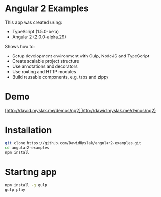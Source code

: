 # Angular 2 Examples
This app was created using:
* TypeScript (1.5.0-beta)
* Angular 2 (2.0.0-alpha.29)

Shows how to:
* Setup development environment with Gulp, NodeJS and TypeScript
* Create scalable project structure
* Use annotations and decorators
* Use routing and HTTP modules
* Build reusable components, e.g. tabs and zippy

# Demo
[http://dawid.myslak.me/demos/ng2](http://dawid.myslak.me/demos/ng2)

# Installation
```bash
git clone https://github.com/DawidMyslak/angular2-examples.git
cd angular2-examples
npm install
```

# Starting app
```bash
npm install -g gulp
gulp play
```